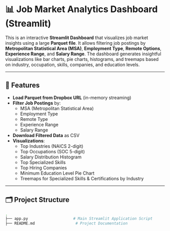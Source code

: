 # 📊 Job Market Analytics Dashboard (Streamlit)

This is an interactive **Streamlit Dashboard** that visualizes job market insights using a large **Parquet file**. It allows filtering job postings by **Metropolitan Statistical Area (MSA)**, **Employment Type**, **Remote Options**, **Experience Range**, and **Salary Range**. The dashboard generates insightful visualizations like bar charts, pie charts, histograms, and treemaps based on industry, occupation, skills, companies, and education levels.

---

## 🚀 Features

- **Load Parquet from Dropbox URL** (in-memory streaming)
- **Filter Job Postings** by:
  - MSA (Metropolitan Statistical Area)
  - Employment Type
  - Remote Type
  - Experience Range
  - Salary Range
- **Download Filtered Data** as CSV
- **Visualizations**:
  - Top Industries (NAICS 2-digit)
  - Top Occupations (SOC 5-digit)
  - Salary Distribution Histogram
  - Top Specialized Skills
  - Top Hiring Companies
  - Minimum Education Level Pie Chart
  - Treemaps for Specialized Skills & Certifications by Industry

---

## 🗂️ Project Structure

```bash
.
├── app.py                    # Main Streamlit Application Script
├── README.md                  # Project Documentation
